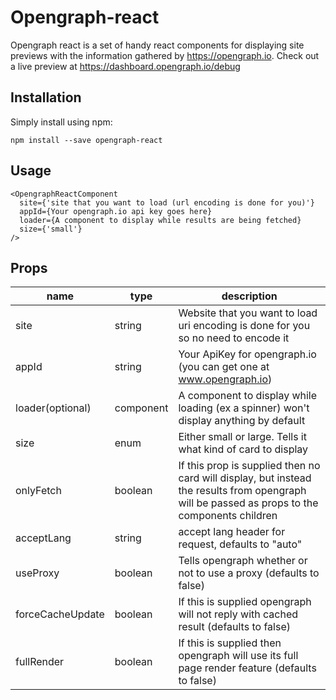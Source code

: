 # Opengraph-react

Opengraph react is a set of handy react components for displaying site previews with the information gathered by https://opengraph.io. Check out a live preview at https://dashboard.opengraph.io/debug

## Installation

Simply install using npm:

    npm install --save opengraph-react

## Usage

    <OpengraphReactComponent  
      site={'site that you want to load (url encoding is done for you)'}  
      appId={Your opengraph.io api key goes here}  
      loader={A component to display while results are being fetched}  
      size={'small'}    
    />

## Props

| name|type| description
|--|--|--|
| site |string|Website that you want to load uri encoding is done for you so no need to encode it|
|appId|string|Your ApiKey for opengraph.io (you can get one at www.opengraph.io)|
|loader(optional)|component|A component to display while loading (ex a spinner) won't display anything by default|
|size|enum|Either small or large. Tells it what kind of card to display|
|onlyFetch|boolean|If this prop is supplied then no card will display, but instead the results from opengraph will be passed as props to the components children|
|acceptLang|string|accept lang header for request, defaults to "auto"|
|useProxy|boolean|Tells opengraph whether or not to use a proxy (defaults to false)|
|forceCacheUpdate|boolean|If this is supplied opengraph will not reply with cached result (defaults to false)|
|fullRender|boolean|If this is supplied then opengraph will use its full page render feature (defaults to false)|
